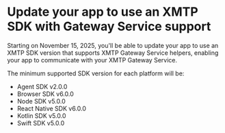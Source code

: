 # Update your app to use an XMTP SDK with Gateway Service support

Starting on November 15, 2025, you'll be able to update your app to use an XMTP SDK version that supports XMTP Gateway Service helpers, enabling your app to communicate with your XMTP Gateway Service.

The minimum supported SDK version for each platform will be:

- Agent SDK v2.0.0
- Browser SDK v6.0.0
- Node SDK v5.0.0
- React Native SDK v6.0.0
- Kotlin SDK v5.0.0
- Swift SDK v5.0.0
